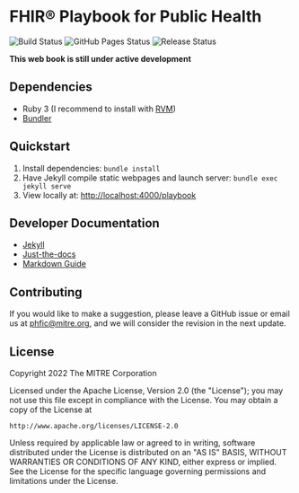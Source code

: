 # FHIR® Playbook for Public Health

![Build Status](https://img.shields.io/github/workflow/status/phfic/playbook/workflows/jekyll.yml?branch=main)
![GitHub Pages Status](https://img.shields.io/github/deployments/phfic/playbook/github-pages?color=blue&label=pages)
![Release Status](https://img.shields.io/badge/release-draft-red)

**This web book is still under active development**

## Dependencies
 - Ruby 3 (I recommend to install with [RVM](https://rvm.io/))
 - [Bundler](https://bundler.io/)

## Quickstart
 1. Install dependencies: `bundle install`
 2. Have Jekyll compile static webpages and launch server: `bundle exec jekyll serve`
 3. View locally at: <http://localhost:4000/playbook>

## Developer Documentation
 - [Jekyll](https://jekyllrb.com/docs/)
 - [Just-the-docs](https://just-the-docs.github.io/just-the-docs/)
 - [Markdown Guide](https://www.markdownguide.org/)

## Contributing
If you would like to make a suggestion, please leave a GitHub issue or email us at [phfic@mitre.org](mailto:phfic@mitre.org), and we will consider the revision in the next update.

## License
Copyright 2022 The MITRE Corporation

Licensed under the Apache License, Version 2.0 (the "License"); you may not use this file except in compliance with the License. You may obtain a copy of the License at
```
http://www.apache.org/licenses/LICENSE-2.0
```
Unless required by applicable law or agreed to in writing, software distributed under the License is distributed on an "AS IS" BASIS, WITHOUT WARRANTIES OR CONDITIONS OF ANY KIND, either express or implied. See the License for the specific language governing permissions and limitations under the License.

